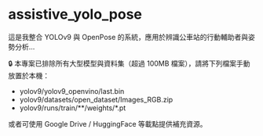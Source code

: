 # assistive_yolo_pose

這是我整合 YOLOv9 與 OpenPose 的系統，應用於辨識公車站的行動輔助者與姿勢分析...



🔒 本專案已排除所有大型模型與資料集（超過 100MB 檔案），請將下列檔案手動放置於本機：

- yolov9/yolov9_openvino/last.bin
- yolov9/datasets/open_dataset/Images_RGB.zip
- yolov9/runs/train/**/weights/*.pt

 或者可使用 Google Drive / HuggingFace 等載點提供補充資源。
